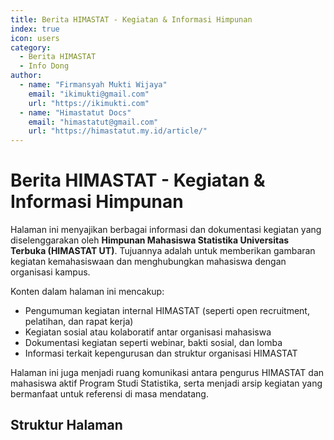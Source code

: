 ```yaml
--- 
title: Berita HIMASTAT - Kegiatan & Informasi Himpunan
index: true
icon: users
category:
  - Berita HIMASTAT
  - Info Dong
author:
  - name: "Firmansyah Mukti Wijaya"
    email: "ikimukti@gmail.com"
    url: "https://ikimukti.com"
  - name: "Himastatut Docs"
    email: "himastatut@gmail.com"
    url: "https://himastatut.my.id/article/"
--- 
```


# Berita HIMASTAT - Kegiatan & Informasi Himpunan

Halaman ini menyajikan berbagai informasi dan dokumentasi kegiatan yang diselenggarakan oleh **Himpunan Mahasiswa Statistika Universitas Terbuka (HIMASTAT UT)**. Tujuannya adalah untuk memberikan gambaran kegiatan kemahasiswaan dan menghubungkan mahasiswa dengan organisasi kampus.

Konten dalam halaman ini mencakup:

- Pengumuman kegiatan internal HIMASTAT (seperti open recruitment, pelatihan, dan rapat kerja)
- Kegiatan sosial atau kolaboratif antar organisasi mahasiswa
- Dokumentasi kegiatan seperti webinar, bakti sosial, dan lomba
- Informasi terkait kepengurusan dan struktur organisasi HIMASTAT

Halaman ini juga menjadi ruang komunikasi antara pengurus HIMASTAT dan mahasiswa aktif Program Studi Statistika, serta menjadi arsip kegiatan yang bermanfaat untuk referensi di masa mendatang.

## Struktur Halaman

<Catalog />


<GitContributors />
<GitChangelog />